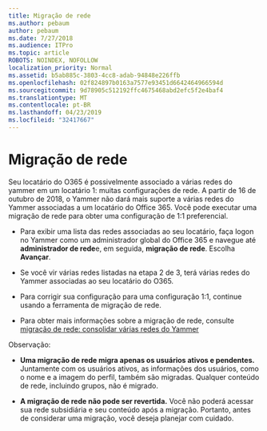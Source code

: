 ```yaml
---
title: Migração de rede
ms.author: pebaum
author: pebaum
ms.date: 7/27/2018
ms.audience: ITPro
ms.topic: article
ROBOTS: NOINDEX, NOFOLLOW
localization_priority: Normal
ms.assetid: b5ab885c-3803-4cc8-adab-94848e226ffb
ms.openlocfilehash: 02f824897b0163a7577e93451d6642464966594d
ms.sourcegitcommit: 9d78905c512192ffc4675468abd2efc5f2e4baf4
ms.translationtype: MT
ms.contentlocale: pt-BR
ms.lasthandoff: 04/23/2019
ms.locfileid: "32417667"
---
```

# <a name="network-migration"></a>Migração de rede

Seu locatário do O365 é possivelmente associado a várias redes do yammer em um locatário 1: muitas configurações de rede. A partir de 16 de outubro de 2018, o Yammer não dará mais suporte a várias redes do Yammer associadas a um locatário do Office 365. Você pode executar uma migração de rede para obter uma configuração de 1:1 preferencial.
  
- Para exibir uma lista das redes associadas ao seu locatário, faça logon no Yammer como um administrador global do Office 365 e navegue até **administrador de rede**e, em seguida, **migração de rede**. Escolha **Avançar**.
    
- Se você vir várias redes listadas na etapa 2 de 3, terá várias redes do Yammer associadas ao seu locatário do O365.
    
- Para corrigir sua configuração para uma configuração 1:1, continue usando a ferramenta de migração de rede.
    
- Para obter mais informações sobre a migração de rede, consulte [migração de rede: consolidar várias redes do Yammer](https://support.office.com/article/a22c1b20-9231-4ce2-a916-392b1056d002)
    
Observação:
  
- **Uma migração de rede migra apenas os usuários ativos e pendentes.** Juntamente com os usuários ativos, as informações dos usuários, como o nome e a imagem do perfil, também são migradas. Qualquer conteúdo de rede, incluindo grupos, não é migrado. 
    
- **A migração de rede não pode ser revertida.** Você não poderá acessar sua rede subsidiária e seu conteúdo após a migração. Portanto, antes de considerar uma migração, você deseja planejar com cuidado. 
    

